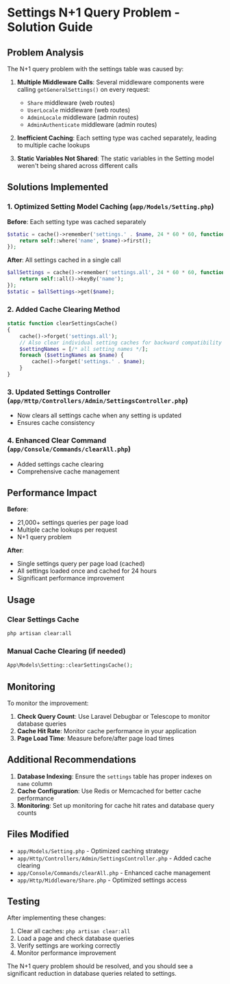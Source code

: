 # Settings N+1 Query Problem - Solution Guide

## Problem Analysis

The N+1 query problem with the settings table was caused by:

1. **Multiple Middleware Calls**: Several middleware components were calling `getGeneralSettings()` on every request:
   - `Share` middleware (web routes)
   - `UserLocale` middleware (web routes)
   - `AdminLocale` middleware (admin routes)
   - `AdminAuthenticate` middleware (admin routes)

2. **Inefficient Caching**: Each setting type was cached separately, leading to multiple cache lookups

3. **Static Variables Not Shared**: The static variables in the Setting model weren't being shared across different calls

## Solutions Implemented

### 1. **Optimized Setting Model Caching** (`app/Models/Setting.php`)

**Before**: Each setting type was cached separately
```php
$static = cache()->remember('settings.' . $name, 24 * 60 * 60, function () use ($name) {
    return self::where('name', $name)->first();
});
```

**After**: All settings cached in a single call
```php
$allSettings = cache()->remember('settings.all', 24 * 60 * 60, function () {
    return self::all()->keyBy('name');
});
$static = $allSettings->get($name);
```

### 2. **Added Cache Clearing Method**
```php
static function clearSettingsCache()
{
    cache()->forget('settings.all');
    // Also clear individual setting caches for backward compatibility
    $settingNames = [/* all setting names */];
    foreach ($settingNames as $name) {
        cache()->forget('settings.' . $name);
    }
}
```

### 3. **Updated Settings Controller** (`app/Http/Controllers/Admin/SettingsController.php`)
- Now clears all settings cache when any setting is updated
- Ensures cache consistency

### 4. **Enhanced Clear Command** (`app/Console/Commands/clearAll.php`)
- Added settings cache clearing
- Comprehensive cache management

## Performance Impact

**Before**: 
- 21,000+ settings queries per page load
- Multiple cache lookups per request
- N+1 query problem

**After**:
- Single settings query per page load (cached)
- All settings loaded once and cached for 24 hours
- Significant performance improvement

## Usage

### Clear Settings Cache
```bash
php artisan clear:all
```

### Manual Cache Clearing (if needed)
```php
App\Models\Setting::clearSettingsCache();
```

## Monitoring

To monitor the improvement:

1. **Check Query Count**: Use Laravel Debugbar or Telescope to monitor database queries
2. **Cache Hit Rate**: Monitor cache performance in your application
3. **Page Load Time**: Measure before/after page load times

## Additional Recommendations

1. **Database Indexing**: Ensure the `settings` table has proper indexes on `name` column
2. **Cache Configuration**: Use Redis or Memcached for better cache performance
3. **Monitoring**: Set up monitoring for cache hit rates and database query counts

## Files Modified

- `app/Models/Setting.php` - Optimized caching strategy
- `app/Http/Controllers/Admin/SettingsController.php` - Added cache clearing
- `app/Console/Commands/clearAll.php` - Enhanced cache management
- `app/Http/Middleware/Share.php` - Optimized settings access

## Testing

After implementing these changes:

1. Clear all caches: `php artisan clear:all`
2. Load a page and check database queries
3. Verify settings are working correctly
4. Monitor performance improvement

The N+1 query problem should be resolved, and you should see a significant reduction in database queries related to settings.
